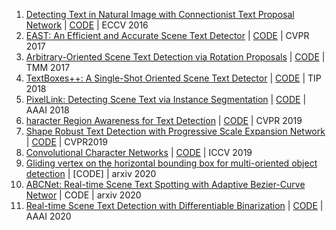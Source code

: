 1. [Detecting Text in Natural Image with Connectionist Text Proposal Network](https://arxiv.org/pdf/1609.03605v1.pdf) | [CODE](https://github.com/eragonruan/text-detection-ctpn) | ECCV 2016
2. [EAST: An Efficient and Accurate Scene Text Detector](https://arxiv.org/pdf/1704.03155v2.pdf) | [CODE](https://github.com/argman/EAST) | CVPR 2017
3. [Arbitrary-Oriented Scene Text Detection via Rotation Proposals](https://arxiv.org/pdf/1703.01086v3.pdf) | [CODE](https://github.com/mjq11302010044/RRPN) | TMM 2017
4. [TextBoxes++: A Single-Shot Oriented Scene Text Detector](https://arxiv.org/pdf/1801.02765v3.pdf) | [CODE](https://github.com/MhLiao/TextBoxes_plusplus) | TIP 2018
5. [PixelLink: Detecting Scene Text via Instance Segmentation](https://arxiv.org/pdf/1801.01315v1.pdf) | [CODE](https://github.com/ZJULearning/pixel_link) | AAAI 2018
6. [haracter Region Awareness for Text Detection](https://arxiv.org/pdf/1904.01941v1.pdf) | [CODE](https://github.com/clovaai/CRAFT-pytorch) | CVPR 2019
7. [Shape Robust Text Detection with Progressive Scale Expansion Network](https://arxiv.org/pdf/1903.12473v2.pdf) | [CODE](https://github.com/whai362/PSENet) | CVPR2019
8. [Convolutional Character Networks](https://arxiv.org/pdf/1910.07954v1.pdf) | [CODE](https://github.com/MalongTech/research-charnet) | ICCV 2019
9. [Gliding vertex on the horizontal bounding box for multi-oriented object detection](https://arxiv.org/pdf/1911.09358v2.pdf) | [CODE] | arxiv 2020
10. [ABCNet: Real-time Scene Text Spotting with Adaptive Bezier-Curve Networ](https://arxiv.org/pdf/2002.10200v2.pdf) | CODE | arxiv 2020
11. [Real-time Scene Text Detection with Differentiable Binarization](https://arxiv.org/pdf/1911.08947v2.pdf) | [CODE](https://github.com/MhLiao/DB) | AAAI 2020

